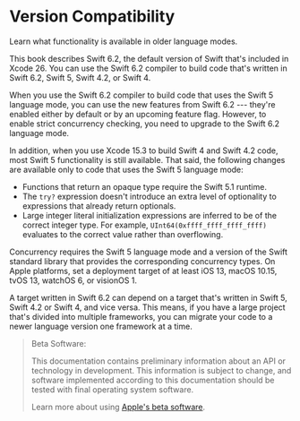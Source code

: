 # Version Compatibility

Learn what functionality is available in older language modes.

This book describes Swift 6.2,
the default version of Swift that's included in Xcode 26.
You can use the Swift 6.2 compiler to build code
that's written in Swift 6.2, Swift 5, Swift 4.2, or Swift 4.

When you use the Swift 6.2 compiler
to build code that uses the Swift 5 language mode,
you can use the new features from Swift 6.2 ---
they're enabled either by default or by an upcoming feature flag.
However, to enable strict concurrency checking,
you need to upgrade to the Swift 6.2 language mode.

In addition,
when you use Xcode 15.3 to build Swift 4 and Swift 4.2 code,
most Swift 5 functionality is still available.
That said,
the following changes are available only to code
that uses the Swift 5 language mode:

- Functions that return an opaque type require the Swift 5.1 runtime.
- The `try?` expression doesn't introduce an extra level of optionality
  to expressions that already return optionals.
- Large integer literal initialization expressions are inferred
  to be of the correct integer type.
  For example, `UInt64(0xffff_ffff_ffff_ffff)` evaluates to the correct value
  rather than overflowing.

Concurrency requires the Swift 5 language mode
and a version of the Swift standard library
that provides the corresponding concurrency types.
On Apple platforms, set a deployment target
of at least iOS 13, macOS 10.15, tvOS 13, watchOS 6, or visionOS 1.

A target written in Swift 6.2 can depend on
a target that's written in Swift 5, Swift 4.2 or Swift 4,
and vice versa.
This means, if you have a large project
that's divided into multiple frameworks,
you can migrate your code to a newer language version
one framework at a time.

> Beta Software:
>
> This documentation contains preliminary information about an API or technology in development. This information is subject to change, and software implemented according to this documentation should be tested with final operating system software.
>
> Learn more about using [Apple's beta software](https://developer.apple.com/support/beta-software/).

<!--
This source file is part of the Swift.org open source project

Copyright (c) 2014 - 2022 Apple Inc. and the Swift project authors
Licensed under Apache License v2.0 with Runtime Library Exception

See https://swift.org/LICENSE.txt for license information
See https://swift.org/CONTRIBUTORS.txt for the list of Swift project authors
-->
